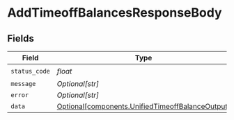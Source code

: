 # AddTimeoffBalancesResponseBody


## Fields

| Field                                                                                                      | Type                                                                                                       | Required                                                                                                   | Description                                                                                                |
| ---------------------------------------------------------------------------------------------------------- | ---------------------------------------------------------------------------------------------------------- | ---------------------------------------------------------------------------------------------------------- | ---------------------------------------------------------------------------------------------------------- |
| `status_code`                                                                                              | *float*                                                                                                    | :heavy_check_mark:                                                                                         | N/A                                                                                                        |
| `message`                                                                                                  | *Optional[str]*                                                                                            | :heavy_minus_sign:                                                                                         | N/A                                                                                                        |
| `error`                                                                                                    | *Optional[str]*                                                                                            | :heavy_minus_sign:                                                                                         | N/A                                                                                                        |
| `data`                                                                                                     | [Optional[components.UnifiedTimeoffBalanceOutput]](../../models/components/unifiedtimeoffbalanceoutput.md) | :heavy_minus_sign:                                                                                         | N/A                                                                                                        |